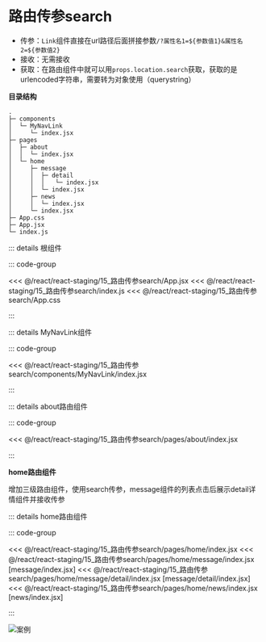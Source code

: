 # 路由传参search

- 传参：`Link`组件直接在url路径后面拼接参数`/?属性名1=${参数值1}&属性名2=${参数值2}`
- 接收：无需接收
- 获取：在路由组件中就可以用`props.location.search`获取，获取的是urlencoded字符串，需要转为对象使用（querystring）


**目录结构**

```
.
├─ components
│  └─ MyNavLink
│     └─ index.jsx
├─ pages
│  ├─ about
│  │  └─ index.jsx
│  └─ home
│     ├─ message
│     │  ├─ detail
│     │  │   └─ index.jsx
│     │  └─ index.jsx
│     ├─ news
│     │  └─ index.jsx
│     └─ index.jsx
├─ App.css
├─ App.jsx
└─ index.js
```

::: details 根组件

::: code-group 

<<< @/react/react-staging/15_路由传参search/App.jsx
<<< @/react/react-staging/15_路由传参search/index.js
<<< @/react/react-staging/15_路由传参search/App.css

:::


::: details MyNavLink组件

::: code-group

<<<  @/react/react-staging/15_路由传参search/components/MyNavLink/index.jsx

:::


::: details about路由组件

::: code-group

<<<  @/react/react-staging/15_路由传参search/pages/about/index.jsx

:::

**home路由组件**

增加三级路由组件，使用search传参，message组件的列表点击后展示detail详情组件并接收传参

::: details home路由组件

::: code-group

<<<  @/react/react-staging/15_路由传参search/pages/home/index.jsx
<<<  @/react/react-staging/15_路由传参search/pages/home/message/index.jsx [message/index.jsx]
<<<  @/react/react-staging/15_路由传参search/pages/home/message/detail/index.jsx [message/detail/index.jsx]
<<<  @/react/react-staging/15_路由传参search/pages/home/news/index.jsx [news/index.jsx]

:::

![案例](/react/react-staging/1722224164188.gif)
